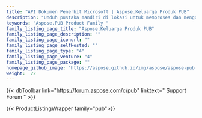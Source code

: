 ```yaml
---
title: "API Dokumen Penerbit Microsoft | Aspose.Keluarga Produk PUB"
description: "Unduh pustaka mandiri di lokasi untuk memproses dan mengonversi dokumen PUB tanpa memerlukan Microsoft Publisher atau Automation."
keywords: "Aspose.PUB Product Family "
family_listing_page_title: "Aspose.Keluarga Produk PUB"
family_listing_page_description: ""
family_listing_page_iconurl: ""
family_listing_page_selfHosted: ""
family_listing_page_type: "4"
family_listing_page_venture: "4"
family_listing_page_package: ""
homepage_github_image: "https://aspose.github.io/img/aspose/aspose-pub.png"
weight:  22
---
```


{{< dbToolbar link="https://forum.aspose.com/c/pub" linktext=" Support Forum " >}}

{{< ProductListingWrapper family="pub">}}

